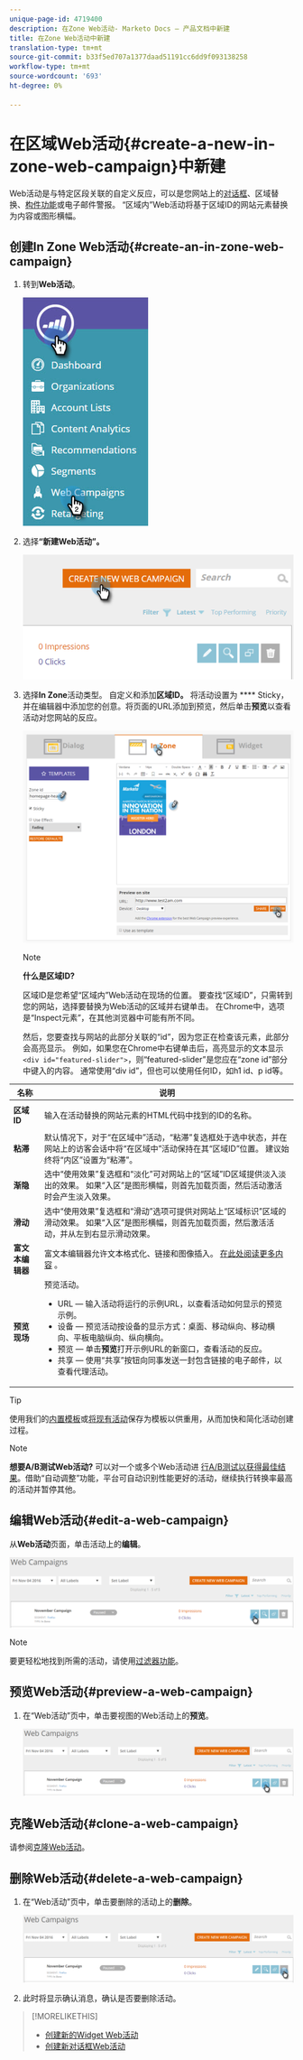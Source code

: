 ```yaml
---
unique-page-id: 4719400
description: 在Zone Web活动- Marketo Docs — 产品文档中新建
title: 在Zone Web活动中新建
translation-type: tm+mt
source-git-commit: b33f5ed707a1377daad51191cc6dd9f093138258
workflow-type: tm+mt
source-wordcount: '693'
ht-degree: 0%

---
```



# 在区域Web活动{#create-a-new-in-zone-web-campaign}中新建

Web活动是与特定区段关联的自定义反应，可以是您网站上的[对话框](/help/marketo/product-docs/web-personalization/working-with-web-campaigns/create-a-new-dialog-web-campaign.md)、区域替换、[构件功能](/help/marketo/product-docs/web-personalization/working-with-web-campaigns/create-a-new-widget-web-campaign.md)或电子邮件警报。 “区域内”Web活动将基于区域ID的网站元素替换为内容或图形横幅。

## 创建In Zone Web活动{#create-an-in-zone-web-campaign}

1. 转到&#x200B;**Web活动**。

   ![](assets/image2016-8-18-15-3a54-3a21.png)

1. 选择&#x200B;**“新建Web活动”。**

   ![](assets/create-new-web-campaign-hand.png)

1. 选择&#x200B;**In Zone**&#x200B;活动类型。 自定义和添加&#x200B;**区域ID。** 将活动设置为 **** Sticky，并在编辑器中添加您的创意。将页面的URL添加到预览，然后单击&#x200B;**预览**&#x200B;以查看活动对您网站的反应。

   ![](assets/new-3-1.png)

   >[!NOTE]
   >
   >**什么是区域ID?**
   >
   >区域ID是您希望“区域内”Web活动在现场的位置。 要查找“区域ID”，只需转到您的网站，选择要替换为Web活动的区域并右键单击。 在Chrome中，选项是“Inspect元素”，在其他浏览器中可能有所不同。
   >
   >然后，您要查找与网站的此部分关联的“id”，因为您正在检查该元素，此部分会高亮显示。 例如，如果您在Chrome中右键单击后，高亮显示的文本显示`<div id="featured-slider">`，则“featured-slider”是您应在“zone id”部分中键入的内容。 通常使用“div id”，但也可以使用任何ID，如h1 id、p id等。

<table> 
 <thead> 
  <tr> 
   <th colspan="1" rowspan="1">名称</th> 
   <th colspan="1" rowspan="1">说明</th> 
  </tr> 
 </thead> 
 <tbody> 
  <tr> 
   <td colspan="1" rowspan="1"><strong> 区域ID </strong></td> 
   <td colspan="1" rowspan="1"><p>输入在活动替换的网站元素的HTML代码中找到的ID的名称。</p></td> 
  </tr> 
  <tr> 
   <td colspan="1" rowspan="1"><p><strong> 粘滞 </strong></p></td> 
   <td colspan="1" rowspan="1">默认情况下，对于“在区域中”活动，“粘滞”复选框处于选中状态，并在网站上的访客会话中将“在区域中”活动保持在其“区域ID”位置。 建议始终将“内区”设置为“粘滞”。</td> 
  </tr> 
  <tr> 
   <td colspan="1" rowspan="1"><p><strong> 渐隐</strong> </p></td> 
   <td colspan="1" rowspan="1">选中“使用效果”复选框和“淡化”可对网站上的“区域”ID区域提供淡入淡出的效果。 如果“入区”是图形横幅，则首先加载页面，然后活动激活时会产生淡入效果。</td> 
  </tr> 
  <tr> 
   <td colspan="1"><strong>滑动</strong></td> 
   <td colspan="1">选中“使用效果”复选框和“滑动”选项可提供对网站上“区域标识”区域的滑动效果。 如果“入区”是图形横幅，则首先加载页面，然后激活活动，并从左到右显示滑动效果。</td> 
  </tr> 
  <tr> 
   <td colspan="1"><strong> 富文本编辑器  </strong></td> 
   <td colspan="1">富文本编辑器允许文本格式化、链接和图像插入。 <a href="/help/marketo/product-docs/web-personalization/working-with-web-campaigns/using-the-web-personalization-rich-text-editor.md">在此处阅读更多内容</a> 。</td> 
  </tr> 
  <tr> 
   <td colspan="1"><strong> 预览现场   </strong></td> 
   <td colspan="1">预览活动。<br> 
    <ul> 
     <li> URL — 输入活动将运行的示例URL，以查看活动如何显示的预览示例。</li> 
     <li>设备 — 预览活动按设备的显示方式：桌面、移动纵向、移动横向、平板电脑纵向、纵向横向。</li> 
     <li> 预览 — 单击<strong>预览</strong>打开示例URL的新窗口，查看活动的反应。</li> 
     <li> 共享 — 使用“共享”按钮向同事发送一封包含链接的电子邮件，以查看代理活动。</li> 
    </ul></td> 
  </tr> 
 </tbody> 
</table>

>[!TIP]
>
>使用我们的[内置模板](/help/marketo/product-docs/web-personalization/using-templates/using-templates-to-create-web-campaigns.md)或[将现有活动](/help/marketo/product-docs/web-personalization/using-templates/using-templates-to-create-web-campaigns.md)保存为模板以供重用，从而加快和简化活动创建过程。

>[!NOTE]
>
>**想要A/B测试Web活动?** 可以对一个或多个Web活动进 [行A/B测试以获得最佳结果](/help/marketo/product-docs/web-personalization/working-with-web-campaigns/ab-test-your-web-campaign.md)。借助“自动调整”功能，平台可自动识别性能更好的活动，继续执行转换率最高的活动并暂停其他。

## 编辑Web活动{#edit-a-web-campaign}

从&#x200B;**Web活动**&#x200B;页面，单击活动上的&#x200B;**编辑**。

![](assets/in-zone-web-campaign-edit.png)

>[!NOTE]
>
>要更轻松地找到所需的活动，请使用[过滤器功能](/help/marketo/product-docs/web-personalization/working-with-web-campaigns/filter-web-campaigns.md)。

## 预览Web活动{#preview-a-web-campaign}

1. 在“Web活动”页中，单击要视图的Web活动上的&#x200B;**预览**。

   ![](assets/in-zone-web-campaign-preview.png)

## 克隆Web活动{#clone-a-web-campaign}

请参阅[克隆Web活动](/help/marketo/product-docs/web-personalization/working-with-web-campaigns/clone-a-web-campaign.md)。

## 删除Web活动{#delete-a-web-campaign}

1. 在“Web活动”页中，单击要删除的活动上的&#x200B;**删除**。

   ![](assets/in-zone-web-campaign-delete.png)

1. 此时将显示确认消息，确认是否要删除活动。

>[!MORELIKETHIS]
>
>* [创建新的Widget Web活动](/help/marketo/product-docs/web-personalization/working-with-web-campaigns/create-a-new-widget-web-campaign.md)
>* [创建新对话框Web活动](/help/marketo/product-docs/web-personalization/working-with-web-campaigns/create-a-new-dialog-web-campaign.md)

